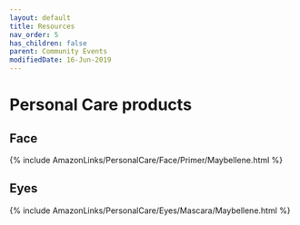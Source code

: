 ```yaml
---
layout: default
title: Resources
nav_order: 5
has_children: false
parent: Community Events
modifiedDate: 16-Jun-2019
---
```

# Personal Care products

## Face
{% include AmazonLinks/PersonalCare/Face/Primer/Maybellene.html %}

## Eyes
{% include AmazonLinks/PersonalCare/Eyes/Mascara/Maybellene.html %}
